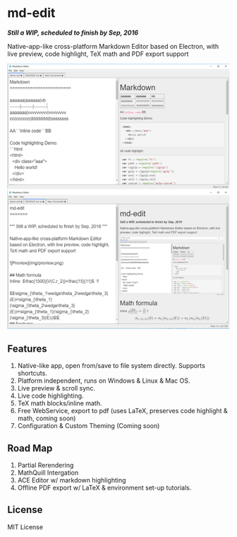md-edit
=======

***Still a WIP, scheduled to finish by Sep, 2016***

Native-app-like cross-platform Markdown Editor based on Electron, with live preview, code highlight, TeX math and PDF export support

![Preview](img/preview.png)
![Preview](img/preview2.png)

## Features
1. Native-like app, open from/save to file system directly. Supports shortcuts.
2. Platform independent, runs on Windows & Linux & Mac OS.
3. Live preview & scroll sync.
4. Live code highlighting.
5. TeX math blocks/inline math.
6. Free WebService, export to pdf (uses LaTeX, preserves code highlight & math, coming soon)
7. Configuration & Custom Theming (Coming soon)

## Road Map
1. Partial Rerendering
2. MathQuill Intergation
3. ACE Editor w/ markdown highlighting
4. Offline PDF export w/ LaTeX & environment set-up tutorials.

## License
MIT License